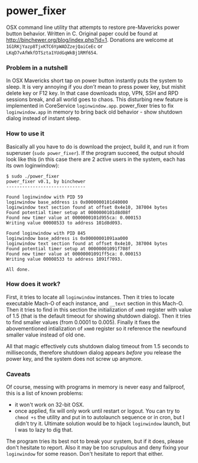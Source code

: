 power_fixer
===========

OSX command line utility that attempts to restore pre-Mavericks power button behavior. Written in C.
Original paper could be found at http://binchewer.org/blog/index.php?id=1.
Donations are welcome at `1G1RKjYazp8TjxKTC6YpWADZzejQaiCeEc` or `LKqD7vAfWkfDTSzta1YUdGqWkBj1RMf654`.

### Problem in a nutshell

In OSX Mavericks short tap on power button instantly puts the system to sleep. It is very annoying if you _don't_ mean to press power key, but mishit delete key or F12 key. In that case downloads stop, VPN, SSH and RPD sessions break, and all world goes to chaos. This disturbing new feature is implemented in CoreService `loginwindow.app`. power_fixer tries to fix `loginwindow.app` in memory to bring back old behavior - show shutdown dialog instead of instant sleep.

### How to use it

Basically all you have to do is download the project, build it, and run it from superuser (`sudo power_fixer`). If the program succeed, the output should look like this (in this case there are 2 active users in the system, each has its own loginwindow):

    $ sudo ./power_fixer
    power_fixer v0.1, by binchewer
    ------------------------------

    Found loginwindow with PID 59
    loginwindow base_address is 0x0000000101d40000
    loginwindow text section found at offset 0x4e10, 387004 bytes
    Found potential timer setup at 0000000101d8d08f
    Found new timer value at 0000000101d955ca: 0.000153
    Writing value 00008533 to address 101d8d093.

    Found loginwindow with PID 845
    loginwindow base_address is 0x00000001091aa000
    loginwindow text section found at offset 0x4e10, 387004 bytes
    Found potential timer setup at 00000001091f708f
    Found new timer value at 00000001091ff5ca: 0.000153
    Writing value 00008533 to address 1091f7093.

    All done.

### How does it work?

First, it tries to locate all `loginwindow` instances. Then it tries to locate executable Mach-O of each instance, and `__text` section in this Mach-O. Then it tries to find in this section the initialization of `xmm0` register with value of 1.5 (that is the default timeout for showing shutdown dialog). Then it tries to find smaller values (from 0.0001 to 0.005). Finally it fixes the abovementioned intialization of `xmm0` register so it reference the newfound smaller value instead of old one.

All that magic effectively cuts shutdown dialog timeout from 1.5 seconds to milliseconds, therefore shutdown dialog appears _before_ you release the power key, and the system does not screw up anymore.

### Caveats

Of course, messing with programs in memory is never easy and failproof, this is a list of known problems:
- it won't work on 32-bit OSX.
- once applied, fix will only work until restart or logout. You can try to `chmod +s` the utility and put in to autolaunch sequence or in cron, but I didn't try it. Ultimate solution would be to hijack `loginwindow` launch, but I was to lazy to dig that.

The program tries its best not to break your system, but if it does, please don't hesitate to report. Also it may be too scrupulous and deny fixing your `loginwindow` for some reason. Don't hesitate to report that either.